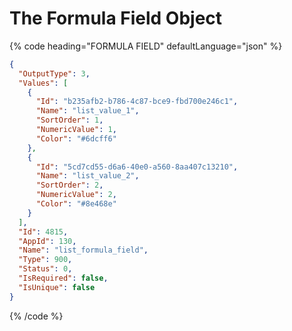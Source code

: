 # The Formula Field Object

{% code heading="FORMULA FIELD" defaultLanguage="json" %}

```json
{
  "OutputType": 3,
  "Values": [
    {
      "Id": "b235afb2-b786-4c87-bce9-fbd700e246c1",
      "Name": "list_value_1",
      "SortOrder": 1,
      "NumericValue": 1,
      "Color": "#6dcff6"
    },
    {
      "Id": "5cd7cd55-d6a6-40e0-a560-8aa407c13210",
      "Name": "list_value_2",
      "SortOrder": 2,
      "NumericValue": 2,
      "Color": "#8e468e"
    }
  ],
  "Id": 4815,
  "AppId": 130,
  "Name": "list_formula_field",
  "Type": 900,
  "Status": 0,
  "IsRequired": false,
  "IsUnique": false
}
```

{% /code %}
